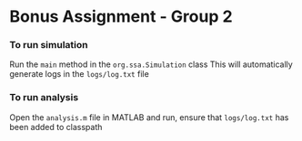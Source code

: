 # Bonus Assignment - Group 2

### To run simulation 
Run the `main` method in the `org.ssa.Simulation` class
This will automatically generate logs in the `logs/log.txt` file

### To run analysis
Open the `analysis.m` file in MATLAB and run, ensure that `logs/log.txt` has been added to classpath
